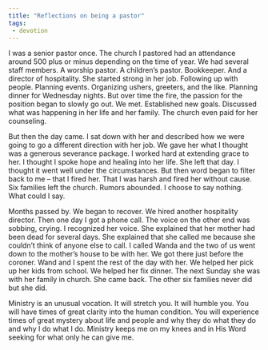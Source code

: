 ```yaml
---
title: "Reflections on being a pastor"
tags:
 - devotion
---
```

I was a senior pastor once. The church I pastored had an attendance around 500 plus or minus depending on the time of year. We had several staff members. A worship pastor. A children’s pastor. Bookkeeper. And a director of hospitality. She started strong in her job. Following up with people. Planning events. Organizing ushers, greeters, and the like. Planning dinner for Wednesday nights. But over time the fire, the passion for the position began to slowly go out. We met. Established new goals. Discussed what was happening in her life and her family. The church even paid for her counseling.
<!-- more -->
But then the day came. I sat down with her and described how we were going to go a different direction with her job. We gave her what I thought was a generous severance package. I worked hard at extending grace to her. I thought I spoke hope and healing into her life. She left that day. I thought it went well under the circumstances. But then word began to filter back to me – that I fired her. That I was harsh and fired her without cause. Six families left the church. Rumors abounded. I choose to say nothing. What could I say.

Months passed by. We began to recover. We hired another hospitality director. Then one day I got a phone call. The voice on the other end was sobbing, crying. I recognized her voice. She explained that her mother had been dead for several days. She explained that she called me because she couldn’t think of anyone else to call. I called Wanda and the two of us went down to the mother’s house to be with her. We got there just before the coroner. Wand and I spent the rest of the day with her. We helped her pick up her kids from school. We helped her fix dinner. The next Sunday she was with her family in church. She came back. The other six families never did but she did. 

Ministry is an unusual vocation. It will stretch you. It will humble you. You will have times of great clarity into the human condition. You will experience times of great mystery about life and people and why they do what they do and why I do what I do. Ministry keeps me on my knees and in His Word seeking for what only he can give me. 
